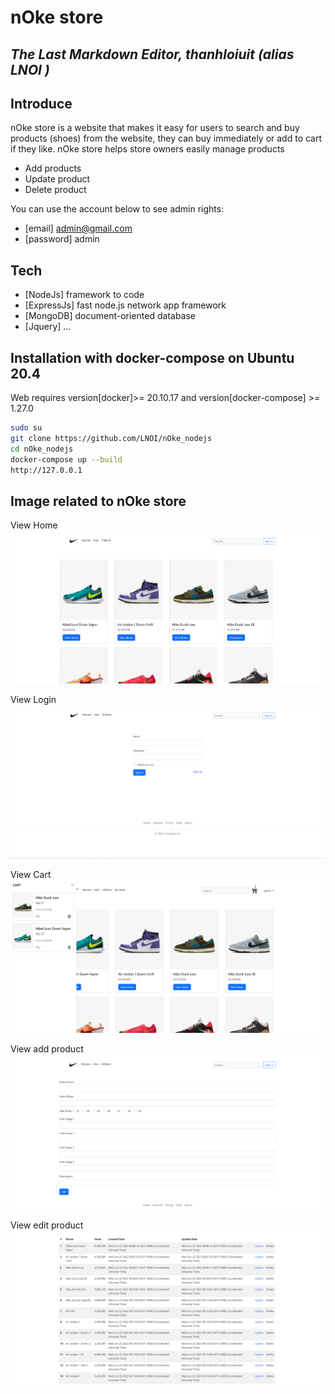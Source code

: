 # nOke store
## _The Last Markdown Editor, thanhloiuit (alias LNOI )_

## Introduce
nOke store is a website that makes it easy for users to search and buy products (shoes) from the website, they can buy immediately or add to cart if they like.
nOke store helps store owners easily manage products
- Add products
- Update product
- Delete product

You can use the account below to see admin rights:
- [email] admin@gmail.com
- [password] admin

## Tech
- [NodeJs] framework to code
- [ExpressJs] fast node.js network app framework
- [MongoDB] document-oriented database
- [Jquery] ...

## Installation with docker-compose on Ubuntu 20.4 

Web requires version[docker]>= 20.10.17 and version[docker-compose] >= 1.27.0
```sh
sudo su
git clone https://github.com/LNOI/nOke_nodejs
cd nOke_nodejs
docker-compose up --build
http://127.0.0.1
```

## Image related to nOke store

View Home
![Alt text](./src/public/img/main1.png "home")

View Login
![Alt text](./src/public/img/login.png "home")

View Cart
![Alt text](./src/public/img/main.png "home")

View add product
![Alt text](./src/public/img/add.png "home")

View edit product
![Alt text](./src/public/img/mystore.png "home")





